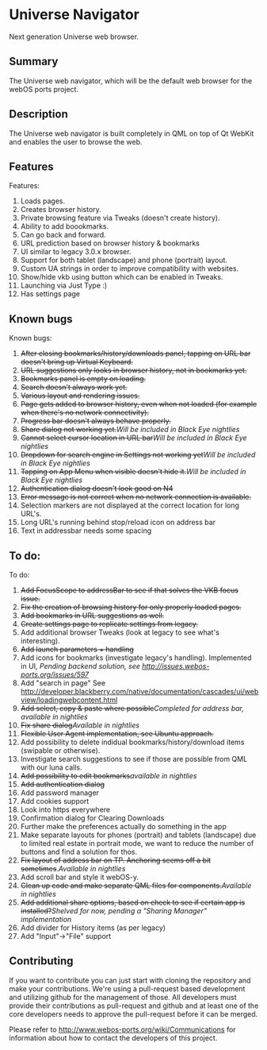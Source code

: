 Universe Navigator
==================

Next generation Universe web browser.

Summary
-------
The Universe web navigator, which will be the default web browser for the webOS ports project.

Description
-----------
The Universe web navigator is built completely in QML on top of Qt WebKit and enables the user to browse the web.

Features
-----------
Features:

1. Loads pages.
2. Creates browser history.
3. Private browsing feature via Tweaks (doesn't create history).
4. Ability to add boookmarks.
5. Can go back and forward.
6. URL prediction based on browser history & bookmarks
7. UI similar to legacy 3.0.x browser.
8. Support for both tablet (landscape) and phone (portrait) layout.
9. Custom UA strings in order to improve compatibility with websites.
10. Show/hide vkb using button which can be enabled in Tweaks.
11. Launching via Just Type :)
12. Has settings page

Known bugs
-----------
Known bugs:

1. <s>After closing bookmarks/history/downloads panel, tapping on URL bar doesn't bring up Virtual Keyboard.</s>
2. <s>URL suggestions only looks in browser history, not in bookmarks yet.</s>
3. <s>Bookmarks panel is empty on loading.</s>
4. <s>Search doesn't always work yet.</s>
5. <s>Various layout and rendering issues.</s>
6. <s>Page gets added to browser history, even when not loaded (for example when there's no network connectivity).</s>
7. <s>Progress bar doesn't always behave properly.</s>
8. <s>Share dialog not working yet.</s><i>Will be included in Black Eye nightlies</i>
9. <s>Cannot select cursor location in URL bar</s><i>Will be included in Black Eye nightlies</i>
10. <s>Dropdown for search engine in Settings not working yet</s><i>Will be included in Black Eye nightlies</i>
11. <s>Tapping on App Menu when visible doesn't hide it.</s><i>Will be included in Black Eye nightlies</i>
12. <s>Authentication dialog doesn't look good on N4</s>
13. <s>Error message is not correct when no network connection is available.</s>
14. Selection markers are not displayed at the correct location for long URL's. 
15. Long URL's running behind stop/reload icon on address bar
16. Text in addressbar needs some spacing

To do:
-----------
To do:

1. <s>Add FocusScope to addressBar to see if that solves the VKB focus issue.</s>
2. <s>Fix the creation of browsing history for only properly loaded pages.</s>
3. <s>Add bookmarks in URL suggestions as well.</s>
4. <s>Create settings page to replicate settings from legacy.</s>
5. Add additional browser Tweaks (look at legacy to see what's interesting). 
6. <s>Add launch parameters + handling</s>
7. Add icons for bookmarks (investigate legacy's handling). Implemented in UI, <i>Pending backend solution, see http://issues.webos-ports.org/issues/597</i>
8. Add "search in page" See http://developer.blackberry.com/native/documentation/cascades/ui/webview/loadingwebcontent.html
9. <s>Add select, copy & paste where possible</s><i>Completed for address bar, available in nightlies</i>
10. <s>Fix share dialog</s><i>Available in nightlies</i>
11. <s>Flexible User Agent implementation, see Ubuntu approach.</s>
12. Add possibility to delete indidual bookmarks/history/download items (swipable or otherwise).
13. Investigate search suggestions to see if those are possible from QML with our luna calls.
14. <s>Add possibility to edit bookmarks</s><i>available in nightlies</i>
15. <s>Add authentication dialog</s>
16. Add password manager
17. Add cookies support
18. Look into https everywhere
19. Confirmation dialog for Clearing Downloads
20. Further make the preferences actually do something in the app
21. Make separate layouts for phones (portrait) and tablets (landscape) due to limited real estate in portrait mode, we want to reduce the number of buttons and find a solution for thos.
22. <s>Fix layout of address bar on TP. Anchoring seems off a bit sometimes</s>.<i>Available in nightlies</i>
23. Add scroll bar and style it webOS-y.
24. <s>Clean up code and make separate QML files for components.</s><i>Available in nightlies</i>
25. <s>Add additional share options, based on check to see if certain app is installed?</s><i>Shelved for now, pending a "Sharing Manager" implementation</i>
26. Add divider for History items (as per legacy)
27. Add "Input"->"File" support

## Contributing

If you want to contribute you can just start with cloning the repository and make your
contributions. We're using a pull-request based development and utilizing github for the
management of those. All developers must provide their contributions as pull-request and
github and at least one of the core developers needs to approve the pull-request before it
can be merged.

Please refer to http://www.webos-ports.org/wiki/Communications for information about how to
contact the developers of this project.

